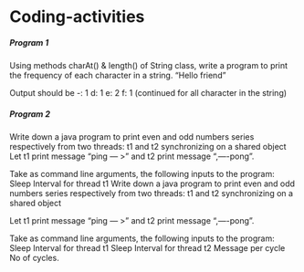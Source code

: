 # Coding-activities
<html>
  
<h5> Program 1 </h5> 

Using methods charAt() & length() of String class, write a program to print the frequency of each character in a string. “Hello friend”

Output should be -: 1 d: 1 e: 2 f: 1 (continued for all character in the string)

<h5> Program 2 </h5>

Write down a java program to print even and odd numbers series respectively from two threads: t1 and t2 synchronizing on a shared object Let t1 print message “ping — >” and t2 print message “,—-pong”.

Take as command line arguments, the following inputs to the program: Sleep Interval for thread t1 Write down a java program to print even and odd numbers series respectively from two threads: t1 and t2 synchronizing on a shared object

Let t1 print message “ping — >” and t2 print message “,—-pong”.

Take as command line arguments, the following inputs to the program: Sleep Interval for thread t1 Sleep Interval for thread t2 Message per cycle No of cycles.

</html>
